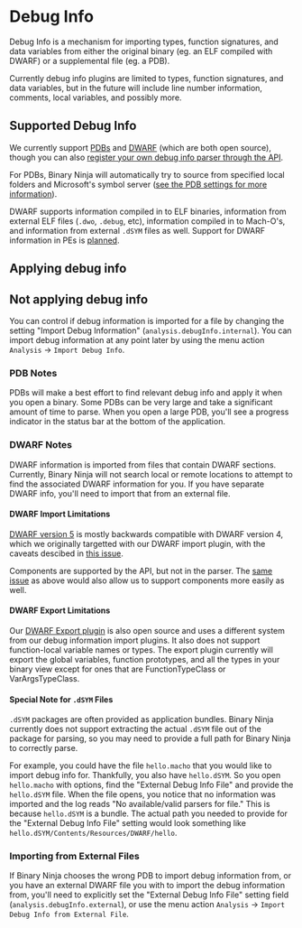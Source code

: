 # Debug Info

Debug Info is a mechanism for importing types, function signatures, and data variables from either the original binary (eg. an ELF compiled with DWARF) or a supplemental file (eg. a PDB).

Currently debug info plugins are limited to types, function signatures, and data variables, but in the future will include line number information, comments, local variables, and possibly more.

## Supported Debug Info

We currently support [PDBs](https://github.com/Vector35/binaryninja-api/tree/dev/rust/examples/pdb-ng) and [DWARF](https://github.com/Vector35/binaryninja-api/tree/dev/rust/examples/dwarf/dwarf_import) (which are both open source), though you can also [register your own debug info parser through the API](https://api.binary.ninja/binaryninja.debuginfo-module.html#binaryninja.debuginfo.DebugInfoParser).

For PDBs, Binary Ninja will automatically try to source from specified local folders and Microsoft's symbol server ([see the PDB settings for more information](../settings.md#all-settings)).

DWARF supports information compiled in to ELF binaries, information from external ELF files (`.dwo`, `.debug`, etc), information compiled in to Mach-O's, and information from external `.dSYM` files as well. Support for DWARF information in PEs is [planned](https://github.com/Vector35/binaryninja-api/issues/1555).

## Applying debug info

## Not applying debug info

You can control if debug information is imported for a file by changing the setting "Import Debug Information" (`analysis.debugInfo.internal`). You can import debug information at any point later by using the menu action `Analysis` -> `Import Debug Info`.

### PDB Notes

PDBs will make a best effort to find relevant debug info and apply it when you open a binary. Some PDBs can be very large and take a significant amount of time to parse. When you open a large PDB, you'll see a progress indicator in the status bar at the bottom of the application.

### DWARF Notes

DWARF information is imported from files that contain DWARF sections. Currently, Binary Ninja will not search local or remote locations to attempt to find the associated DWARF information for you. If you have separate DWARF info, you'll need to import that from an external file.

#### DWARF Import Limitations

[DWARF version 5](https://dwarfstd.org/dwarf5std.html) is mostly backwards compatible with DWARF version 4, which we originally targetted with our DWARF import plugin, with the caveats descibed in [this issue](https://github.com/Vector35/binaryninja-api/issues/5423).

Components are supported by the API, but not in the parser. The [same issue](https://github.com/Vector35/binaryninja-api/issues/5423) as above would also allow us to support components more easily as well.

#### DWARF Export Limitations

Our [DWARF Export plugin](https://github.com/Vector35/binaryninja-api/tree/dev/rust/examples/dwarf/dwarf_export) is also open source and uses a different system from our debug information import plugins. It also does not support function-local variable names or types. The export plugin currently will export the global variables, function prototypes, and all the types in your binary view except for ones that are FunctionTypeClass or VarArgsTypeClass.

#### Special Note for `.dSYM` Files

`.dSYM` packages are often provided as application bundles. Binary Ninja currently does not support extracting the actual `.dSYM` file out of the package for parsing, so you may need to provide a full path for Binary Ninja to correctly parse.

For example, you could have the file `hello.macho` that you would like to import debug info for. Thankfully, you also have `hello.dSYM`. So you open `hello.macho` with options, find the "External Debug Info File" and provide the `hello.dSYM` file. When the file opens, you notice that no information was imported and the log reads "No available/valid parsers for file." This is because `hello.dSYM` is a bundle. The actual path you needed to provide for the "External Debug Info File" setting would look something like `hello.dSYM/Contents/Resources/DWARF/hello`.

### Importing from External Files

If Binary Ninja chooses the wrong PDB to import debug information from, or you have an external DWARF file you with to import the debug information from, you'll need to explicitly set the "External Debug Info File" setting field (`analysis.debugInfo.external`), or use the menu action `Analysis` -> `Import Debug Info from External File`.
